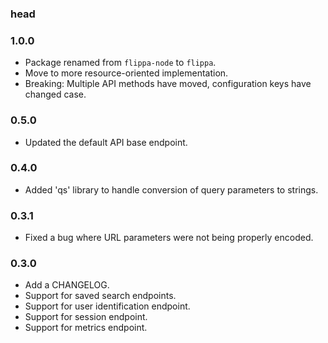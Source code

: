 ### head

### 1.0.0

* Package renamed from `flippa-node` to `flippa`.
* Move to more resource-oriented implementation.
* Breaking: Multiple API methods have moved, configuration keys have changed case.

### 0.5.0

* Updated the default API base endpoint.

### 0.4.0

* Added 'qs' library to handle conversion of query parameters to strings.

### 0.3.1

* Fixed a bug where URL parameters were not being properly encoded.

### 0.3.0

* Add a CHANGELOG.
* Support for saved search endpoints.
* Support for user identification endpoint.
* Support for session endpoint.
* Support for metrics endpoint.
